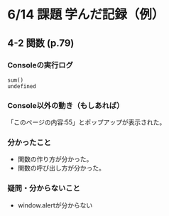 # 6/14 課題 学んだ記録（例）

## 4-2 関数 (p.79)

### Consoleの実行ログ

```
sum()
undefined
```

### Console以外の動き（もしあれば）

「このページの内容:55」とポップアップが表示された。

### 分かったこと

- 関数の作り方が分かった。
- 関数の呼び出し方が分かった。

### 疑問・分からないこと

- window.alertが分からない
